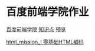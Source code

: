 # 百度前端学院作业

[百度前端学院](http://ife.baidu.com/)
[知识点](data/mission_link.md)
[预览](data/mission_link.md)

[html_mission_l 零基础HTML编码](http://ife.baidu.com/course/detail/id/90)